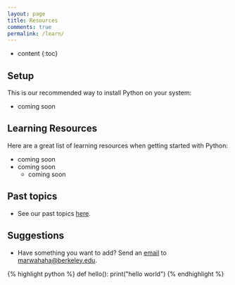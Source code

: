 ```yaml
---
layout: page
title: Resources
comments: true
permalink: /learn/
---
```


* content
{:toc}

## Setup
This is our recommended way to install Python on your system:

* coming soon

## Learning Resources
Here are a great list of learning resources when getting started with Python:

* coming soon
* coming soon
	* coming soon

## Past topics
* See our past topics [here](/learnpython/past).

## Suggestions
* Have something you want to add? Send an [email](marwahaha@berkeley.edu) to marwahaha@berkeley.edu.

{% highlight python %}
def hello():
	print("hello world")
{% endhighlight %}